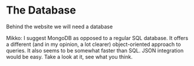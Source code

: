 # The Database

Behind the website we will need a database 

Mikko: 
        I suggest MongoDB as opposed to a regular SQL database. It offers a different (and in my opinion, a lot clearer) object-oriented approach to queries. It also seems to be somewhat faster than SQL. JSON integration would be easy. Take a look at it, see what you think.
